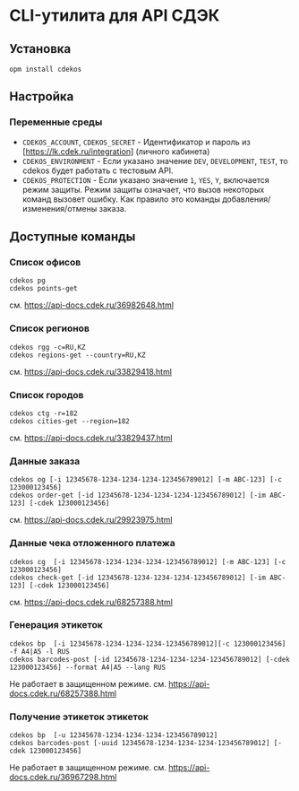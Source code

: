 # CLI-утилита для API СДЭК

## Установка

```
opm install cdekos
```

## Настройка

### Переменные среды

* `CDEKOS_ACCOUNT`, `CDEKOS_SECRET` - Идентификатор и пароль из [https://lk.cdek.ru/integration] (личного кабинета)
* `CDEKOS_ENVIRONMENT` - Если указано значение `DEV`, `DEVELOPMENT`, `TEST`, то cdekos будет работать с тестовым API.
* `CDEKOS_PROTECTION` - Если указано значение `1`, `YES`, `Y`, включается режим защиты. Режим защиты означает, что вызов некоторых команд вызовет ошибку. Как правило это команды добавления/изменения/отмены заказа.

## Доступные команды

### Список офисов

```
cdekos pg
cdekos points-get
```
см. https://api-docs.cdek.ru/36982648.html

### Список регионов

```
cdekos rgg -c=RU,KZ
cdekos regions-get --country=RU,KZ
```
см. https://api-docs.cdek.ru/33829418.html

### Список городов

```
cdekos ctg -r=182
cdekos cities-get --region=182
```
см. https://api-docs.cdek.ru/33829437.html

### Данные заказа

```
cdekos og [-i 12345678-1234-1234-1234-123456789012] [-m ABC-123] [-c 123000123456] 
cdekos order-get [-id 12345678-1234-1234-1234-123456789012] [-im ABC-123] [-cdek 123000123456] 
```
см. https://api-docs.cdek.ru/29923975.html

### Данные чека отложенного платежа

```
cdekos cg  [-i 12345678-1234-1234-1234-123456789012] [-m ABC-123] [-c 123000123456] 
cdekos check-get [-id 12345678-1234-1234-1234-123456789012] [-im ABC-123] [-cdek 123000123456]  
```
см. https://api-docs.cdek.ru/68257388.html

### Генерация этикеток

```
cdekos bp  [-i 12345678-1234-1234-1234-123456789012][-c 123000123456] -f A4|A5 -l RUS
cdekos barcodes-post [-id 12345678-1234-1234-1234-123456789012] [-cdek 123000123456] --format A4|A5 --lang RUS
```

Не работает в защищенном режиме.
см. https://api-docs.cdek.ru/68257388.html

### Получение этикеток этикеток

```
cdekos bp  [-u 12345678-1234-1234-1234-123456789012]
cdekos barcodes-post [-uuid 12345678-1234-1234-1234-123456789012] [-cdek 123000123456]
```

Не работает в защищенном режиме.
см. https://api-docs.cdek.ru/36967298.html